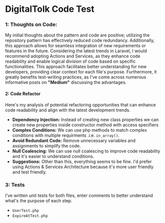 # DigitalTolk Code Test

### 1: Thoughts on Code:

My initial thoughts about the pattern and code are positive; utilizing the repository pattern has effectively reduced code redundancy. Additionally, this approach allows for seamless integration of new requirements or features in the future. Considering the latest trends in Laravel, I would recommend adopting Actions and Services, as they enhance code readability and enable logical division of code based on specific functionalities. This approach facilitates better understanding for new developers, providing clear context for each file's purpose. Furthermore, it greatly benefits test-writing practices, as I've come across numerous informative posts on **"Medium"** discussing the advantages.

#### 2: Code Refactor

Here's my analysis of potential refactoring opportunities that can enhance code readability and align with the latest development trends.

- **Dependency Injection:** Instead of creating new class properties we can create new properties inside constructor method with access specifiers
- **Complex Conditions:** We can use php methods to match complex conditions with multiple requirments .i.e. `in_array()`.
- **Avoid Redundant Code:** Remove unnecessary variables and assignments to simplify the code.
- **Null Coalescing:** We can use null coalescing to improve code readability and it's easier to understand conditions.
- **Suggestions:** Other than this, everything seems to be fine. I'd prefer using Actions & Services Architecture because it's more user friendly and test friendly.

### 3: Tests

I've written unit tests for both files, enter comments to better understand what's the purpose of each step.

- `UserTest.php`
- `ExpireAtTest.php`
